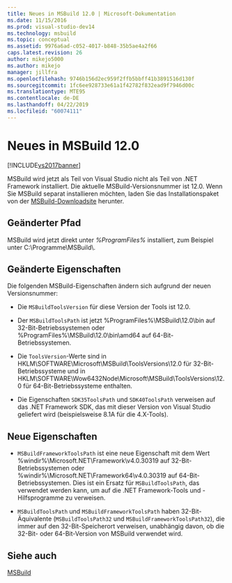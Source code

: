 ```yaml
---
title: Neues in MSBuild 12.0 | Microsoft-Dokumentation
ms.date: 11/15/2016
ms.prod: visual-studio-dev14
ms.technology: msbuild
ms.topic: conceptual
ms.assetid: 9976a6ad-c052-4017-b848-35b5ae4a2f66
caps.latest.revision: 26
author: mikejo5000
ms.author: mikejo
manager: jillfra
ms.openlocfilehash: 9746b156d2ec959f2ffb5bbff41b3891516d130f
ms.sourcegitcommit: 1fc6ee928733e61a1f42782f832ead9f7946d00c
ms.translationtype: MTE95
ms.contentlocale: de-DE
ms.lasthandoff: 04/22/2019
ms.locfileid: "60074111"
---
```

# <a name="what39s-new-in-msbuild-120"></a>Neues in MSBuild 12.0
[!INCLUDE[vs2017banner](../includes/vs2017banner.md)]

MSBuild wird jetzt als Teil von Visual Studio nicht als Teil von .NET Framework installiert. Die aktuelle MSBuild-Versionsnummer ist 12.0. Wenn Sie MSBuild separat installieren möchten, laden Sie das Installationspaket von der [MSBuild-Downloadsite](http://go.microsoft.com/fwlink/?LinkId=309745) herunter.  
  
## <a name="changed-path"></a>Geänderter Pfad  
 MSBuild wird jetzt direkt unter *%ProgramFiles%* installiert, zum Beispiel unter C:\Programme\MSBuild\\.  
  
## <a name="changed-properties"></a>Geänderte Eigenschaften  
 Die folgenden MSBuild-Eigenschaften ändern sich aufgrund der neuen Versionsnummer:  
  
- Die `MSBuildToolsVersion` für diese Version der Tools ist 12.0.  
  
- Der `MSBuildToolsPath` ist jetzt %ProgramFiles%\MSBuild\12.0\bin auf 32-Bit-Betriebssystemen oder %ProgramFiles%\MSBuild\12.0\bin\amd64 auf 64-Bit-Betriebssystemen.  
  
- Die `ToolsVersion`-Werte sind in HKLM\SOFTWARE\Microsoft\MSBuild\ToolsVersions\12.0 für 32-Bit-Betriebssysteme und in HKLM\SOFTWARE\Wow6432Node\Microsoft\MSBuild\ToolsVersions\12.0 für 64-Bit-Betriebssysteme enthalten.  
  
- Die Eigenschaften `SDK35ToolsPath` und `SDK40ToolsPath` verweisen auf das .NET Framework SDK, das mit dieser Version von Visual Studio geliefert wird (beispielsweise 8.1A für die 4.X-Tools).  
  
## <a name="new-properties"></a>Neue Eigenschaften  
  
- `MSBuildFrameworkToolsPath` ist eine neue Eigenschaft mit dem Wert %windir%\Microsoft.NET\Framework\v4.0.30319 auf 32-Bit-Betriebssystemen oder %windir%\Microsoft.NET\Framework64\v4.0.30319 auf 64-Bit-Betriebssystemen. Dies ist ein Ersatz für `MSBuildToolsPath`, das verwendet werden kann, um auf die .NET Framework-Tools und -Hilfsprogramme zu verweisen.  
  
- `MSBuildToolsPath` und `MSBuildFrameworkToolsPath` haben 32-Bit-Äquivalente (`MSBuildToolsPath32` und `MSBuildFrameworkToolsPath32`), die immer auf den 32-Bit-Speicherort verweisen, unabhängig davon, ob die 32-Bit- oder 64-Bit-Version von MSBuild verwendet wird.

## <a name="see-also"></a>Siehe auch
[MSBuild](msbuild.md)
